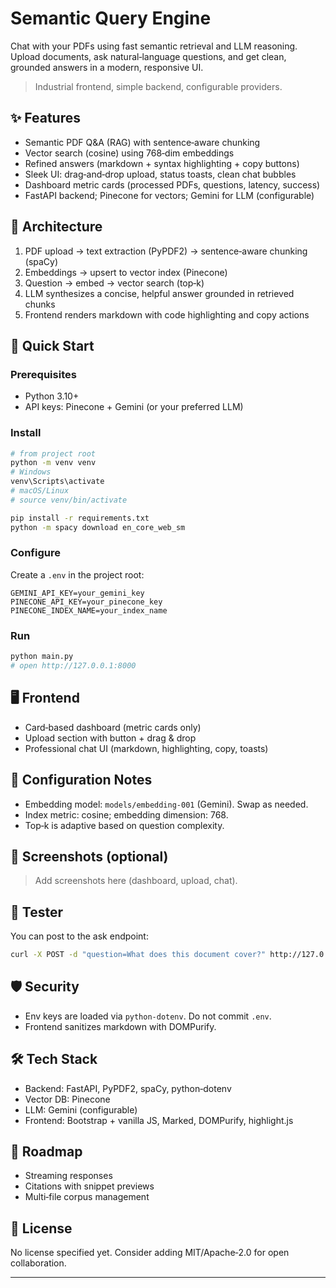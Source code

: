 # Semantic Query Engine

Chat with your PDFs using fast semantic retrieval and LLM reasoning. Upload documents, ask natural‑language questions, and get clean, grounded answers in a modern, responsive UI.

> Industrial frontend, simple backend, configurable providers.

## ✨ Features

- Semantic PDF Q&A (RAG) with sentence‑aware chunking
- Vector search (cosine) using 768‑dim embeddings
- Refined answers (markdown + syntax highlighting + copy buttons)
- Sleek UI: drag‑and‑drop upload, status toasts, clean chat bubbles
- Dashboard metric cards (processed PDFs, questions, latency, success)
- FastAPI backend; Pinecone for vectors; Gemini for LLM (configurable)

## 🧱 Architecture

1. PDF upload → text extraction (PyPDF2) → sentence‑aware chunking (spaCy)
2. Embeddings → upsert to vector index (Pinecone)
3. Question → embed → vector search (top‑k)
4. LLM synthesizes a concise, helpful answer grounded in retrieved chunks
5. Frontend renders markdown with code highlighting and copy actions

## 🚀 Quick Start

### Prerequisites

- Python 3.10+
- API keys: Pinecone + Gemini (or your preferred LLM)

### Install

```bash
# from project root
python -m venv venv
# Windows
venv\Scripts\activate
# macOS/Linux
# source venv/bin/activate

pip install -r requirements.txt
python -m spacy download en_core_web_sm
```

### Configure

Create a `.env` in the project root:

```env
GEMINI_API_KEY=your_gemini_key
PINECONE_API_KEY=your_pinecone_key
PINECONE_INDEX_NAME=your_index_name
```

### Run

```bash
python main.py
# open http://127.0.0.1:8000
```

## 🖥️ Frontend

- Card‑based dashboard (metric cards only)
- Upload section with button + drag & drop
- Professional chat UI (markdown, highlighting, copy, toasts)

## 🔧 Configuration Notes

- Embedding model: `models/embedding-001` (Gemini). Swap as needed.
- Index metric: cosine; embedding dimension: 768.
- Top‑k is adaptive based on question complexity.

## 📸 Screenshots (optional)

> Add screenshots here (dashboard, upload, chat).

## 🧪 Tester

You can post to the ask endpoint:

```bash
curl -X POST -d "question=What does this document cover?" http://127.0.0.1:8000/api/ask
```

## 🛡️ Security

- Env keys are loaded via `python-dotenv`. Do not commit `.env`.
- Frontend sanitizes markdown with DOMPurify.

## 🛠️ Tech Stack

- Backend: FastAPI, PyPDF2, spaCy, python‑dotenv
- Vector DB: Pinecone
- LLM: Gemini (configurable)
- Frontend: Bootstrap + vanilla JS, Marked, DOMPurify, highlight.js

## 🧭 Roadmap

- Streaming responses
- Citations with snippet previews
- Multi‑file corpus management

## 📄 License

No license specified yet. Consider adding MIT/Apache‑2.0 for open collaboration.

---

